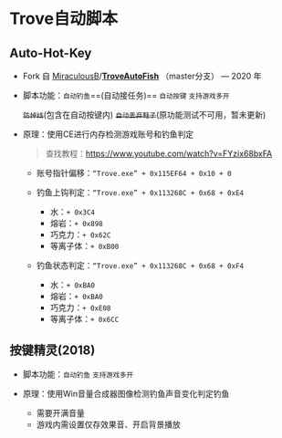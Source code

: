 # Trove自动脚本

## Auto-Hot-Key

* Fork 自 [MiraculousB](https://github.com/MiraculousB)/**[TroveAutoFish](https://github.com/MiraculousB/TroveAutoFish)** （master分支） — 2020 年
* 脚本功能：`自动钓鱼`==(自动接任务)==  `自动按键`  `支持游戏多开`

  ~~`防掉线`~~(包含在自动按键内) ~~`自动丢弃鞋子`~~(原功能测试不可用，暂未更新)
* 原理：使用CE进行内存检测游戏账号和钓鱼判定

  > 查找教程：https://www.youtube.com/watch?v=FYzix68bxFA

  * 账号指针偏移：`“Trove.exe” + 0x115EF64 + 0x10 + 0`
  * 钓鱼上钩判定：`“Trove.exe” + 0x113268C + 0x68 + 0xE4`

    * 水：`+ 0x3C4`
    * 熔岩：`+ 0x898`
    * 巧克力：`+ 0x62C`
    * 等离子体：`+ 0xB00 `

  * 钓鱼状态判定：`“Trove.exe” + 0x113268C + 0x68 + 0xF4`
    
    * 水：`+ 0xBA0`
    * 熔岩：`+ 0xBA0`
    * 巧克力：`+ 0xE08`
    * 等离子体：`+ 0x6CC`

## 按键精灵(2018)

* 脚本功能：`自动钓鱼` `支持游戏多开`
* 原理：使用Win音量合成器图像检测钓鱼声音变化判定钓鱼

  * 需要开满音量
  * 游戏内需设置仅存效果音、开启背景播放
